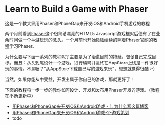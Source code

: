 # Learn to Build a Game with Phaser #

这是一个教大家用Phaser和PhoneGap来开发iOS和Android手机游戏的教程

两个月前看到[Phaser](http://phaser.io)这个很简洁漂亮的HTML5 Javascript游戏框架后便有了在业余时间做一个手游玩玩的念头。一个月前也开始陆陆续续的照着[Phaser官网的教程](http://phaser.io/tutorials/making-your-first-phaser-game)学习Phaser。

为什么要写下面一系列的教程呢？主要是为了治愈目前的拖延，督促自己完成目标。而且：从头到尾设计一个游戏，进行编码并最终在AppStore上线是一件很好玩的事情。不是嚒？“从AppStore下载自己写的游戏来玩”，想想就觉得很酷 :-)

当然，如果你能从中受益，开发出属于你自己的游戏，那就更好了！

下面的教程将一步一步的教你如何设计、开发和发布用Phaser开发的游戏。（教程在不断更新中）

- [用Phaser和PhoneGap来开发iOS和Android游戏 - 1. 为什么写这篇博客](http://zhongzhu.github.io/2016/03/11/%E7%94%A8Phaser%E5%92%8CPhoneGap%E6%9D%A5%E5%BC%80%E5%8F%91iOS%E5%92%8CAndroid%E6%B8%B8%E6%88%8F-1-%E4%B8%BA%E4%BB%80%E4%B9%88%E5%86%99%E8%BF%99%E7%AF%87%E5%8D%9A%E5%AE%A2/)
- [用Phaser和PhoneGap来开发iOS和Android游戏-2-游戏策划](http://zhongzhu.github.io/2016/03/15/%E7%94%A8Phaser%E5%92%8CPhoneGap%E6%9D%A5%E5%BC%80%E5%8F%91iOS%E5%92%8CAndroid%E6%B8%B8%E6%88%8F-2-%E6%B8%B8%E6%88%8F%E7%AD%96%E5%88%92/)
- todo
